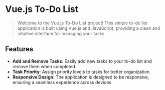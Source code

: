 # Vue.js To-Do List

> Welcome to the Vue.js To-Do List project! This simple to-do list application is built using Vue.js and JavaScript, providing a clean and intuitive interface for managing your tasks.

## Features

- **Add and Remove Tasks**: Easily add new tasks to your to-do list and remove them when completed.
- **Task Priority**: Assign priority levels to tasks for better organization.
- **Responsive Design**: The application is designed to be responsive, ensuring a seamless experience across devices.
